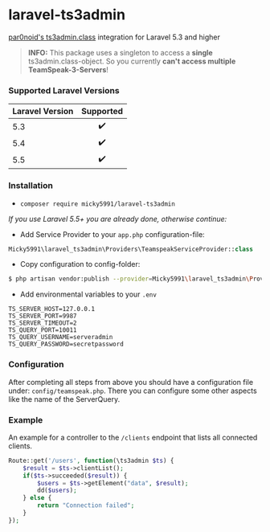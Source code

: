 # laravel-ts3admin
[par0noid's ts3admin.class](https://github.com/par0noid/ts3admin.class) integration for Laravel 5.3 and higher

> **INFO:** This package uses a singleton to access a **single** ts3admin.class-object. So you currently **can't access multiple TeamSpeak-3-Servers**!

### Supported Laravel Versions

| Laravel Version | Supported | 
| --------------- |:---------:|
| 5.3 | :heavy_check_mark: |
| 5.4 | :heavy_check_mark: |
| 5.5 | :heavy_check_mark: |

### Installation
- `composer require micky5991/laravel-ts3admin`

*If you use Laravel 5.5+ you are already done, otherwise continue:*
- Add Service Provider to your `app.php` configuration-file:
```php
Micky5991\laravel_ts3admin\Providers\TeamspeakServiceProvider::class
```
- Copy configuration to config-folder: 
```bash 
$ php artisan vendor:publish --provider=Micky5991\laravel_ts3admin\Providers\TeamspeakServiceProvider
``` 

- Add environmental variables to your `.env`
```
TS_SERVER_HOST=127.0.0.1
TS_SERVER_PORT=9987
TS_SERVER_TIMEOUT=2
TS_QUERY_PORT=10011
TS_QUERY_USERNAME=serveradmin
TS_QUERY_PASSWORD=secretpassword
```
### Configuration
After completing all steps from above you should have a configuration file under: `config/teamspeak.php`. There you can configure some other aspects like the name of the ServerQuery.

### Example
An example for a controller to the `/clients` endpoint that lists all connected clients.
```php
Route::get('/users', function(\ts3admin $ts) {
    $result = $ts->clientList();
    if($ts->succeeded($result)) {
        $users = $ts->getElement("data", $result);
        dd($users);
    } else {
        return "Connection failed";
    }
});
```

